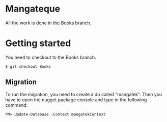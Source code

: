 # Mangateque
All the work is done in the Books branch.
# Getting started
You need to checkout to the Books branch.
```
$ git checkout Books
```
## Migration
To run the migration, you need to create a db called "mangatek". Then you have to open the nugget package console and type in the following command:
``` 
PM> Update-Database -Context mangatekContext
```
